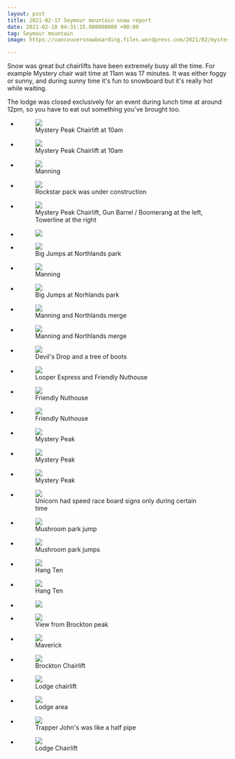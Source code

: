 ```yaml
---
layout: post
title: 2021-02-17 Seymour mountain snow report
date: 2021-02-18 04:31:15.000000000 +00:00
tag: Seymour mountain
image: https://vancouversnowboarding.files.wordpress.com/2021/02/mystery.jpg

---
```

<!-- wp:paragraph -->
<p>Snow was great but chairlifts have been extremely busy all the time. For example Mystery chair wait time at 11am was 17 minutes. It was either foggy or sunny, and during sunny time it's fun to snowboard but it's really hot while waiting.</p>
<!-- /wp:paragraph -->

<!-- wp:paragraph -->
<p>The lodge was closed exclusively for an event during lunch time at around 12pm,  so you have to eat out something you've brought too.</p>
<!-- /wp:paragraph -->

<!-- wp:paragraph -->
<p></p>
<!-- /wp:paragraph -->

<!-- wp:coblocks/gallery-stacked {"align":"center","captions":true,"lightbox":true} -->
<div class="wp-block-coblocks-gallery-stacked aligncenter has-lightbox"><ul class="coblocks-gallery has-fullwidth-images"><li class="coblocks-gallery--item"><figure class="coblocks-gallery--figure"><img src="https://vancouversnowboarding.files.wordpress.com/2021/02/pxl_20210217_181359366.jpg" data-id="590" data-imglink="" class="wp-image-590 has-shadow-none" /><figcaption class="coblocks-gallery--caption">Mystery Peak Chairlift at 10am</figcaption></figure></li><li class="coblocks-gallery--item"><figure class="coblocks-gallery--figure"><img src="https://vancouversnowboarding.files.wordpress.com/2021/02/pxl_20210217_183047498.jpg" data-id="591" data-imglink="" class="wp-image-591 has-shadow-none" /><figcaption class="coblocks-gallery--caption">Mystery Peak Chairlift at 10am</figcaption></figure></li><li class="coblocks-gallery--item"><figure class="coblocks-gallery--figure"><img src="https://vancouversnowboarding.files.wordpress.com/2021/02/pxl_20210217_183059404.jpg" data-id="592" data-imglink="" class="wp-image-592 has-shadow-none" /><figcaption class="coblocks-gallery--caption">Manning</figcaption></figure></li><li class="coblocks-gallery--item"><figure class="coblocks-gallery--figure"><img src="https://vancouversnowboarding.files.wordpress.com/2021/02/pxl_20210217_184750370.jpg" data-id="593" data-imglink="" class="wp-image-593 has-shadow-none" /><figcaption class="coblocks-gallery--caption">Rockstar pack was under construction</figcaption></figure></li><li class="coblocks-gallery--item"><figure class="coblocks-gallery--figure"><img src="https://vancouversnowboarding.files.wordpress.com/2021/02/pxl_20210217_184757815.jpg" data-id="594" data-imglink="" class="wp-image-594 has-shadow-none" /><figcaption class="coblocks-gallery--caption">Mystery Peak Chairlift, Gun Barrel / Boomerang at the left, Towerline at the right</figcaption></figure></li><li class="coblocks-gallery--item"><figure class="coblocks-gallery--figure"><img src="https://vancouversnowboarding.files.wordpress.com/2021/02/pxl_20210217_184809240.jpg" data-id="589" data-imglink="" class="wp-image-589 has-shadow-none" /></figure></li><li class="coblocks-gallery--item"><figure class="coblocks-gallery--figure"><img src="https://vancouversnowboarding.files.wordpress.com/2021/02/pxl_20210217_184843708.jpg" data-id="597" data-imglink="" class="wp-image-597 has-shadow-none" /><figcaption class="coblocks-gallery--caption">Big Jumps at Northlands park</figcaption></figure></li><li class="coblocks-gallery--item"><figure class="coblocks-gallery--figure"><img src="https://vancouversnowboarding.files.wordpress.com/2021/02/pxl_20210217_184929435.jpg" data-id="596" data-imglink="" class="wp-image-596 has-shadow-none" /><figcaption class="coblocks-gallery--caption">Manning</figcaption></figure></li><li class="coblocks-gallery--item"><figure class="coblocks-gallery--figure"><img src="https://vancouversnowboarding.files.wordpress.com/2021/02/pxl_20210217_184936352.jpg" data-id="598" data-imglink="" class="wp-image-598 has-shadow-none" /><figcaption class="coblocks-gallery--caption">Big Jumps at Norhlands park</figcaption></figure></li><li class="coblocks-gallery--item"><figure class="coblocks-gallery--figure"><img src="https://vancouversnowboarding.files.wordpress.com/2021/02/pxl_20210217_184941386.jpg" data-id="595" data-imglink="" class="wp-image-595 has-shadow-none" /><figcaption class="coblocks-gallery--caption">Manning and Northlands merge</figcaption></figure></li><li class="coblocks-gallery--item"><figure class="coblocks-gallery--figure"><img src="https://vancouversnowboarding.files.wordpress.com/2021/02/pxl_20210217_184945512.jpg" data-id="601" data-imglink="" class="wp-image-601 has-shadow-none" /><figcaption class="coblocks-gallery--caption">Manning and Northlands merge</figcaption></figure></li><li class="coblocks-gallery--item"><figure class="coblocks-gallery--figure"><img src="https://vancouversnowboarding.files.wordpress.com/2021/02/pxl_20210217_185004480.jpg" data-id="605" data-imglink="" class="wp-image-605 has-shadow-none" /><figcaption class="coblocks-gallery--caption">Devil's Drop and a tree of boots</figcaption></figure></li><li class="coblocks-gallery--item"><figure class="coblocks-gallery--figure"><img src="https://vancouversnowboarding.files.wordpress.com/2021/02/pxl_20210217_185051923.jpg" data-id="607" data-imglink="" class="wp-image-607 has-shadow-none" /><figcaption class="coblocks-gallery--caption">Looper Express and Friendly Nuthouse</figcaption></figure></li><li class="coblocks-gallery--item"><figure class="coblocks-gallery--figure"><img src="https://vancouversnowboarding.files.wordpress.com/2021/02/pxl_20210217_185102205.jpg" data-id="600" data-imglink="" class="wp-image-600 has-shadow-none" /><figcaption class="coblocks-gallery--caption">Friendly Nuthouse</figcaption></figure></li><li class="coblocks-gallery--item"><figure class="coblocks-gallery--figure"><img src="https://vancouversnowboarding.files.wordpress.com/2021/02/pxl_20210217_185110763.jpg" data-id="599" data-imglink="" class="wp-image-599 has-shadow-none" /><figcaption class="coblocks-gallery--caption">Friendly Nuthouse</figcaption></figure></li><li class="coblocks-gallery--item"><figure class="coblocks-gallery--figure"><img src="https://vancouversnowboarding.files.wordpress.com/2021/02/pxl_20210217_185141815.jpg" data-id="606" data-imglink="" class="wp-image-606 has-shadow-none" /><figcaption class="coblocks-gallery--caption">Mystery Peak</figcaption></figure></li><li class="coblocks-gallery--item"><figure class="coblocks-gallery--figure"><img src="https://vancouversnowboarding.files.wordpress.com/2021/02/pxl_20210217_185149131.jpg" data-id="602" data-imglink="" class="wp-image-602 has-shadow-none" /><figcaption class="coblocks-gallery--caption">Mystery Peak</figcaption></figure></li><li class="coblocks-gallery--item"><figure class="coblocks-gallery--figure"><img src="https://vancouversnowboarding.files.wordpress.com/2021/02/pxl_20210217_185209005.jpg" data-id="604" data-imglink="" class="wp-image-604 has-shadow-none" /><figcaption class="coblocks-gallery--caption">Mystery Peak</figcaption></figure></li><li class="coblocks-gallery--item"><figure class="coblocks-gallery--figure"><img src="https://vancouversnowboarding.files.wordpress.com/2021/02/pxl_20210217_185405599.jpg" data-id="608" data-imglink="" class="wp-image-608 has-shadow-none" /><figcaption class="coblocks-gallery--caption">Unicorn had speed race board signs only during certain time</figcaption></figure></li><li class="coblocks-gallery--item"><figure class="coblocks-gallery--figure"><img src="https://vancouversnowboarding.files.wordpress.com/2021/02/pxl_20210217_194012720.jpg" data-id="609" data-imglink="" class="wp-image-609 has-shadow-none" /><figcaption class="coblocks-gallery--caption">Mushroom park jump</figcaption></figure></li><li class="coblocks-gallery--item"><figure class="coblocks-gallery--figure"><img src="https://vancouversnowboarding.files.wordpress.com/2021/02/pxl_20210217_194015558.jpg" data-id="603" data-imglink="" class="wp-image-603 has-shadow-none" /><figcaption class="coblocks-gallery--caption">Mushroom park jumps</figcaption></figure></li><li class="coblocks-gallery--item"><figure class="coblocks-gallery--figure"><img src="https://vancouversnowboarding.files.wordpress.com/2021/02/pxl_20210217_214457422.jpg" data-id="610" data-imglink="" class="wp-image-610 has-shadow-none" /><figcaption class="coblocks-gallery--caption">Hang Ten</figcaption></figure></li><li class="coblocks-gallery--item"><figure class="coblocks-gallery--figure"><img src="https://vancouversnowboarding.files.wordpress.com/2021/02/pxl_20210217_214509272.jpg" data-id="614" data-imglink="" class="wp-image-614 has-shadow-none" /><figcaption class="coblocks-gallery--caption">Hang Ten</figcaption></figure></li><li class="coblocks-gallery--item"><figure class="coblocks-gallery--figure"><img src="https://vancouversnowboarding.files.wordpress.com/2021/02/pxl_20210217_215914252.jpg" data-id="612" data-imglink="" class="wp-image-612 has-shadow-none" /></figure></li><li class="coblocks-gallery--item"><figure class="coblocks-gallery--figure"><img src="https://vancouversnowboarding.files.wordpress.com/2021/02/pxl_20210217_220710087.jpg" data-id="613" data-imglink="" class="wp-image-613 has-shadow-none" /><figcaption class="coblocks-gallery--caption">View from Brockton peak</figcaption></figure></li><li class="coblocks-gallery--item"><figure class="coblocks-gallery--figure"><img src="https://vancouversnowboarding.files.wordpress.com/2021/02/pxl_20210217_222412563.jpg" data-id="611" data-imglink="" class="wp-image-611 has-shadow-none" /><figcaption class="coblocks-gallery--caption">Maverick</figcaption></figure></li><li class="coblocks-gallery--item"><figure class="coblocks-gallery--figure"><img src="https://vancouversnowboarding.files.wordpress.com/2021/02/pxl_20210217_231610242.jpg" data-id="615" data-imglink="" class="wp-image-615 has-shadow-none" /><figcaption class="coblocks-gallery--caption">Brockton Chairlift</figcaption></figure></li><li class="coblocks-gallery--item"><figure class="coblocks-gallery--figure"><img src="https://vancouversnowboarding.files.wordpress.com/2021/02/pxl_20210218_000312158.jpg" data-id="618" data-imglink="" class="wp-image-618 has-shadow-none" /><figcaption class="coblocks-gallery--caption">Lodge chairlift</figcaption></figure></li><li class="coblocks-gallery--item"><figure class="coblocks-gallery--figure"><img src="https://vancouversnowboarding.files.wordpress.com/2021/02/pxl_20210218_001213600.jpg" data-id="617" data-imglink="" class="wp-image-617 has-shadow-none" /><figcaption class="coblocks-gallery--caption">Lodge area</figcaption></figure></li><li class="coblocks-gallery--item"><figure class="coblocks-gallery--figure"><img src="https://vancouversnowboarding.files.wordpress.com/2021/02/pxl_20210218_001449676.jpg" data-id="619" data-imglink="" class="wp-image-619 has-shadow-none" /><figcaption class="coblocks-gallery--caption">Trapper John's was like a half pipe</figcaption></figure></li><li class="coblocks-gallery--item"><figure class="coblocks-gallery--figure"><img src="https://vancouversnowboarding.files.wordpress.com/2021/02/pxl_20210218_003625319.jpg" data-id="616" data-imglink="" class="wp-image-616 has-shadow-none" /><figcaption class="coblocks-gallery--caption">Lodge Chairlift</figcaption></figure></li></ul></div>
<!-- /wp:coblocks/gallery-stacked -->
